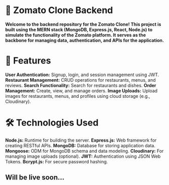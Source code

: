 # 🍴 Zomato Clone Backend

**Welcome to the backend repository for the Zomato Clone! This project is built using the MERN stack (MongoDB, Express.js, React, Node.js) to simulate the functionality of the Zomato platform. It serves as the backbone for managing data, authentication, and APIs for the application.**

# 🚀 Features
**User Authentication:** Signup, login, and session management using JWT.
**Restaurant Management:** CRUD operations for restaurants, menus, and reviews.
**Search Functionality:** Search for restaurants and dishes.
**Order Management:** Create, view, and manage orders.
**Image Uploads:** Upload images for restaurants, menus, and profiles using cloud storage (e.g., Cloudinary).

# 🛠️ Technologies Used
**Node.js:** Runtime for building the server.
**Express.js:** Web framework for creating RESTful APIs.
**MongoDB:** Database for storing application data.
**Mongoose:** ODM for MongoDB schema and data modeling.
**Cloudinary:** For managing image uploads (optional).
**JWT:** Authentication using JSON Web Tokens.
**Bcrypt.js:** For secure password hashing.

## Will be live soon...

